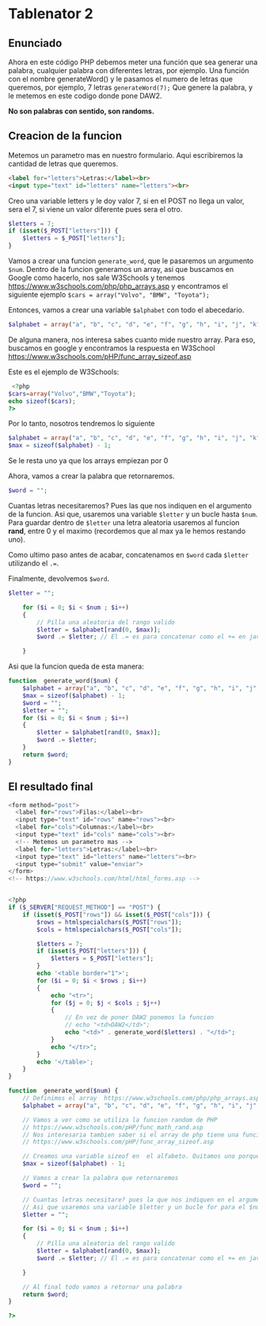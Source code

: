 # Tablenator 2
## Enunciado
Ahora en este código PHP debemos meter una función que sea generar una palabra, cualquier palabra con diferentes letras, por ejemplo. 
Una función con el nombre generateWord() y le pasamos el numero de letras que queremos, por ejemplo,  7 letras
`generateWord(7);`
Que genere la palabra, y le metemos en este codigo donde pone DAW2.

**No son palabras con sentido, son randoms.**

## Creacion de la funcion
Metemos un parametro mas en nuestro formulario. Aqui escribiremos la cantidad de letras que queremos.
```html
<label for="letters">Letras:</label><br>
<input type="text" id="letters" name="letters"><br>
```

Creo una variable letters y le doy valor 7, si en el POST no llega un valor, sera el 7, si viene un valor diferente pues sera el otro.
```php
$letters = 7;
if (isset($_POST["letters"])) {
	$letters = $_POST["letters"];
}
```

Vamos a crear una funcion `generate_word`, que le pasaremos un argumento `$num`.
Dentro de la funcion generamos un array, asi que buscamos en Google como hacerlo, nos sale W3Schools y tenemos https://www.w3schools.com/php/php_arrays.asp  y encontramos el siguiente ejemplo `$cars = array("Volvo", "BMW", "Toyota");`

Entonces, vamos a crear una variable `$alphabet` con todo el abecedario.
```php
$alphabet = array("a", "b", "c", "d", "e", "f", "g", "h", "i", "j", "k", "l", "m", "n", "o", "p", "q", "r", "s", "t","u", "v", "w", "x", "y", "z");
```

De alguna manera, nos interesa sabes cuanto mide nuestro array. Para eso, buscamos en google y encontramos la respuesta en W3School  https://www.w3schools.com/pHP/func_array_sizeof.asp 

Este es el ejemplo de W3Schools:
```php
 <?php
$cars=array("Volvo","BMW","Toyota");
echo sizeof($cars);
?>
```

Por lo tanto, nosotros tendremos lo siguiente
```php
$alphabet = array("a", "b", "c", "d", "e", "f", "g", "h", "i", "j", "k", "l", "m", "n", "o", "p", "q", "r", "s", "t","u", "v", "w", "x", "y", "z");
$max = sizeof($alphabet) - 1;
```
Se le resta uno ya que los arrays empiezan por 0

Ahora, vamos a crear la palabra que retornaremos.
```php
$word = "";
```

Cuantas letras necesitaremos? Pues las que nos indiquen en el argumento de la funcion.
Asi que, usaremos una variable `$letter` y un bucle hasta `$num`.
Para guardar dentro de `$letter` una letra aleatoria usaremos al funcion **rand**, entre 0 y el maximo (recordemos que al max ya le hemos restando uno).

Como ultimo paso antes de acabar, concatenamos en `$word` cada `$letter` utilizando el `.=`.

Finalmente, devolvemos `$word`.
```php
$letter = "";

	for ($i = 0; $i < $num ; $i++)
	{
		// Pilla una aleatoria del rango valido
		$letter = $alphabet[rand(0, $max)];
		$word .= $letter; // El .= es para concatenar como el += en java.

	}
```
Asi que la funcion queda de esta manera:
```php
function  generate_word($num) {
	$alphabet = array("a", "b", "c", "d", "e", "f", "g", "h", "i", "j", "k", "l", "m", "n", "o", "p", "q", "r", "s", "t","u", "v", "w", "x", "y", "z");
	$max = sizeof($alphabet) - 1;
	$word = "";
	$letter = "";
	for ($i = 0; $i < $num ; $i++)
	{
		$letter = $alphabet[rand(0, $max)];
		$word .= $letter;
	}
	return $word;
}
```

## El resultado final
```php
<form method="post">
  <label for="rows">Filas:</label><br>
  <input type="text" id="rows" name="rows"><br>
  <label for="cols">Columnas:</label><br>
  <input type="text" id="cols" name="cols"><br>
  <!-- Metemos un parametro mas -->
  <label for="letters">Letras:</label><br>
  <input type="text" id="letters" name="letters"><br>
  <input type="submit" value="enviar">
</form>
<!-- https://www.w3schools.com/html/html_forms.asp -->


<?php
if ($_SERVER["REQUEST_METHOD"] == "POST") {
	if (isset($_POST["rows"]) && isset($_POST["cols"])) {
		$rows = htmlspecialchars($_POST["rows"]);
		$cols = htmlspecialchars($_POST["cols"]);

		$letters = 7;
		if (isset($_POST["letters"])) {
			$letters = $_POST["letters"];
		}
		echo '<table border="1">';
		for ($i = 0; $i < $rows ; $i++)
		{
			echo "<tr>";
			for ($j = 0; $j < $cols ; $j++)
			{
				// En vez de poner DAW2 ponemos la funcion
				// echo "<td>DAW2</td>";
				echo "<td>" . generate_word($letters) . "</td>";
			}
			echo "</tr>";
		}
		echo '</table>';
	}
}

function  generate_word($num) {
	// Definimos el array  https://www.w3schools.com/php/php_arrays.asp
	$alphabet = array("a", "b", "c", "d", "e", "f", "g", "h", "i", "j", "k", "l", "m", "n", "o", "p", "q", "r", "s", "t","u", "v", "w", "x", "y", "z");

	// Vamos a ver como se utiliza la funcion random de PHP
	// https://www.w3schools.com/pHP/func_math_rand.asp
	// Nos interesaria tambien saber si el array de php tiene una funcion size, en este caso, podemos usar sizeof. Sizeof nos dice cuanto mide el array
	// https://www.w3schools.com/pHP/func_array_sizeof.asp

	// Creamos una variable sizeof en  el alfabeto. Quitamos uno porque los arrays empiezan contando por 0
	$max = sizeof($alphabet) - 1;

	// Vamos a crear la palabra que retornaremos
	$word = "";

	// Cuantas letras necesitare? pues la que nos indiquen en el argumento de la funcion.
	// Asi que usaremos una variable $letter y un bucle for para el $num que nos indiquen
	$letter = "";

	for ($i = 0; $i < $num ; $i++)
	{
		// Pilla una aleatoria del rango valido
		$letter = $alphabet[rand(0, $max)];
		$word .= $letter; // El .= es para concatenar como el += en java.

	}

	// Al final todo vamos a retornar una palabra
	return $word;
}

?>
```
